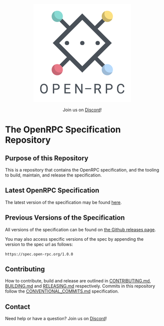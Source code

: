 <p align="center">
  <img alt="open-rpc logo" src="https://github.com/open-rpc/design/blob/master/png/open-rpc-logo-320x320.png?raw=true" />
</p>

<p align="center">
  Join us on <a href="https://discord.gg/gREUKuF">Discord</a>!
</p>

# The OpenRPC Specification Repository

## Purpose of this Repository

This is a repository that contains the OpenRPC specification, and the tooling to build, maintain, and release the specification.

## Latest OpenRPC Specification

The latest version of the specification may be found [here](https://spec.open-rpc.org/).

## Previous Versions of the Specification

All versions of the specification can be found on [the Github releases page](https://github.com/open-rpc/spec/releases).

You may also access specific versions of the spec by appending the version to the spec url as follows:

`https://spec.open-rpc.org/1.0.0`

## Contributing

How to contribute, build and release are outlined in [CONTRIBUTING.md](CONTRIBUTING.md), [BUILDING.md](BUILDING.md) and [RELEASING.md](RELEASING.md) respectively. Commits in this repository follow the [CONVENTIONAL_COMMITS.md](CONVENTIONAL_COMMITS.md) specification.

## Contact

Need help or have a question? Join us on [Discord](https://discord.gg/gREUKuF)!

